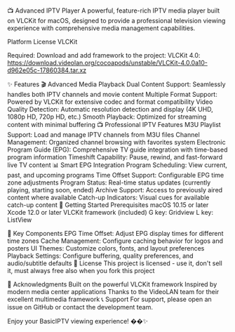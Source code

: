 📺 Advanced IPTV Player
A powerful, feature-rich IPTV media player built on VLCKit for macOS, designed to provide a professional television viewing experience with comprehensive media management capabilities.

Platform License VLCKit

Required:
Download and add framework to the project: VLCKit 4.0: https://download.videolan.org/cocoapods/unstable/VLCKit-4.0.0a10-d962e05c-17860384.tar.xz

✨ Features
🎬 Advanced Media Playback
Dual Content Support: Seamlessly handles both IPTV channels and movie content
Multiple Format Support: Powered by VLCKit for extensive codec and format compatibility
Video Quality Detection: Automatic resolution detection and display (4K UHD, 1080p HD, 720p HD, etc.)
Smooth Playback: Optimized for streaming content with minimal buffering
📺 Professional IPTV Features
M3U Playlist Support: Load and manage IPTV channels from M3U files
Channel Management: Organized channel browsing with favorites system
Electronic Program Guide (EPG): Comprehensive TV guide integration with time-based program information
Timeshift Capability: Pause, rewind, and fast-forward live TV content
📊 Smart EPG Integration
Program Scheduling: View current, past, and upcoming programs
Time Offset Support: Configurable EPG time zone adjustments
Program Status: Real-time status updates (currently playing, starting soon, ended)
Archive Support: Access to previously aired content where available
Catch-up Indicators: Visual cues for available catch-up content
🚀 Getting Started
Prerequisites
macOS 10.15 or later
Xcode 12.0 or later
VLCKit framework (included)
G key: Gridview L key: ListView

🎯 Key Components
EPG Time Offset: Adjust EPG display times for different time zones
Cache Management: Configure caching behavior for logos and posters
UI Themes: Customize colors, fonts, and layout preferences
Playback Settings: Configure buffering, quality preferences, and audio/subtitle defaults
📄 License
This project is licensed - use it, don't sell it, must always free also when you fork this project

🙏 Acknowledgments
Built on the powerful VLCKit framework
Inspired by modern media center applications
Thanks to the VideoLAN team for their excellent multimedia framework
📞 Support
For support, please open an issue on GitHub or contact the development team.

Enjoy your BasicIPTV viewing experience! ��✨